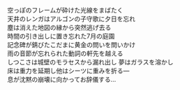 空っぽのフレームが砕けた光線をまばたく   
天井のレンガはアルゴンの子守歌に夕日を忘れ   
塵は消えた地図の縁から突然逃げ去る  
時間の引き出しに置き忘れた7月の庭園    
記念碑が錆びたこだまに黄金の問いを問いかけ   
雨の音節が忘れられた動詞の軒先を越える   
しつこさは城壁のモラセスから漏れ出し 夢はガラスを溶かし  
床は重力を延期し他はシーツに重みを折る—   
息が沈黙の崩壊に向かってお辞儀する…